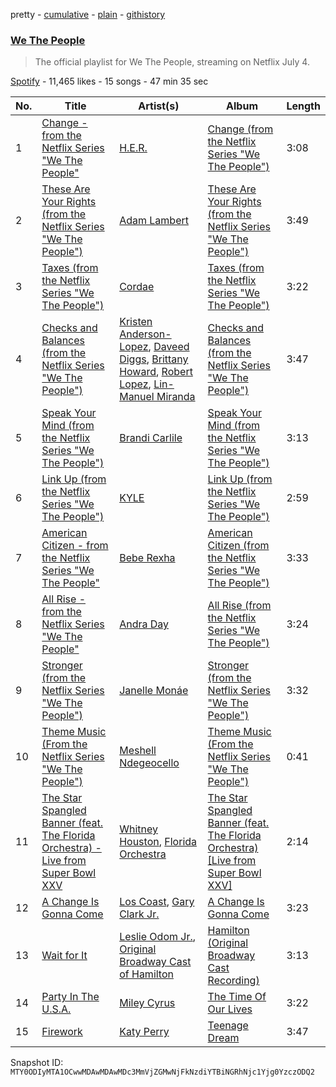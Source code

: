 pretty - [cumulative](/playlists/cumulative/37i9dQZF1DWVnnLLPsf7sZ.md) - [plain](/playlists/plain/37i9dQZF1DWVnnLLPsf7sZ) - [githistory](https://github.githistory.xyz/mackorone/spotify-playlist-archive/blob/main/playlists/plain/37i9dQZF1DWVnnLLPsf7sZ)

### [We The People](https://open.spotify.com/playlist/37i9dQZF1DWVnnLLPsf7sZ)

> The official playlist for We The People, streaming on Netflix July 4.

[Spotify](https://open.spotify.com/user/spotify) - 11,465 likes - 15 songs - 47 min 35 sec

| No. | Title | Artist(s) | Album | Length |
|---|---|---|---|---|
| 1 | [Change \- from the Netflix Series "We The People"](https://open.spotify.com/track/6xVNLDRZtnQsKGKIbPxUi5) | [H.E.R.](https://open.spotify.com/artist/3Y7RZ31TRPVadSFVy1o8os) | [Change \(from the Netflix Series "We The People"\)](https://open.spotify.com/album/5TJLb0uEmHxpKt20715yM9) | 3:08 |
| 2 | [These Are Your Rights \(from the Netflix Series "We The People"\)](https://open.spotify.com/track/2C4lxQtEjqP7RIYw8jDtIr) | [Adam Lambert](https://open.spotify.com/artist/6prmLEyn4LfHlD9NnXWlf7) | [These Are Your Rights \(from the Netflix Series "We The People"\)](https://open.spotify.com/album/1B3I7YeOUvlUqBSTh70P3h) | 3:49 |
| 3 | [Taxes \(from the Netflix Series "We The People"\)](https://open.spotify.com/track/6BFFGEumCgaYqz1iWamCiK) | [Cordae](https://open.spotify.com/artist/0huGjMyP507tBCARyzSkrv) | [Taxes \(from the Netflix Series "We The People"\)](https://open.spotify.com/album/0UzK4J9pQCVJGHwX7P0oSO) | 3:22 |
| 4 | [Checks and Balances \(from the Netflix Series "We The People"\)](https://open.spotify.com/track/6I0udwfmp3F1lRfhed9mv3) | [Kristen Anderson\-Lopez](https://open.spotify.com/artist/3CneYb5exy4KOtvCCrozDD), [Daveed Diggs](https://open.spotify.com/artist/3twuAojvYNrlWZpMkxLm3P), [Brittany Howard](https://open.spotify.com/artist/4XquDVA8pkg5Lx91No1JxB), [Robert Lopez](https://open.spotify.com/artist/3zUCHzvbTmCOZoY750yHPB), [Lin\-Manuel Miranda](https://open.spotify.com/artist/4aXXDj9aZnlshx7mzj3W1N) | [Checks and Balances \(from the Netflix Series "We The People"\)](https://open.spotify.com/album/0DzFQPz6EF90GPiDVhqPay) | 3:47 |
| 5 | [Speak Your Mind \(from the Netflix Series "We The People"\)](https://open.spotify.com/track/2w2nGYcTq7iP1Aj6AI8KIi) | [Brandi Carlile](https://open.spotify.com/artist/2sG4zTOLvjKG1PSoOyf5Ej) | [Speak Your Mind \(from the Netflix Series "We The People"\)](https://open.spotify.com/album/0Xkq8tR6m6ofrw7Tq6cPZ8) | 3:13 |
| 6 | [Link Up \(from the Netflix Series "We The People"\)](https://open.spotify.com/track/0AzxEV9u2EoPib5ExHr53K) | [KYLE](https://open.spotify.com/artist/4qBgvVog0wzW75IQ48mU7v) | [Link Up \(from the Netflix Series "We The People"\)](https://open.spotify.com/album/6OvIRpj7pOa1n2WDPoibW2) | 2:59 |
| 7 | [American Citizen \- from the Netflix Series "We The People"](https://open.spotify.com/track/0gUjMxaEMgzJXiYc9upAnv) | [Bebe Rexha](https://open.spotify.com/artist/64M6ah0SkkRsnPGtGiRAbb) | [American Citizen \(from the Netflix Series "We The People"\)](https://open.spotify.com/album/4AKMdBk5gsKWDtCCZsWXL1) | 3:33 |
| 8 | [All Rise \- from the Netflix Series "We The People"](https://open.spotify.com/track/6jxhjZ9mAjnzRVVvSnDQqV) | [Andra Day](https://open.spotify.com/artist/1c4rxrxy8eDLvMVL1DTiBe) | [All Rise \(from the Netflix Series "We The People"\)](https://open.spotify.com/album/0AV5UsSXYsFwS6JvfTExXb) | 3:24 |
| 9 | [Stronger \(from the Netflix Series "We The People"\)](https://open.spotify.com/track/4x9zyiiywsVOji2Emg8UQg) | [Janelle Monáe](https://open.spotify.com/artist/6ueGR6SWhUJfvEhqkvMsVs) | [Stronger \(from the Netflix Series "We The People"\)](https://open.spotify.com/album/54CNr8PHdMQ8SMTiUyg47p) | 3:32 |
| 10 | [Theme Music \(From the Netflix Series "We The People"\)](https://open.spotify.com/track/4UJjY2CrOyYVJvx8YrYz22) | [Meshell Ndegeocello](https://open.spotify.com/artist/0uZRjholJ0fVC2J9EvnYnj) | [Theme Music \(From the Netflix Series "We The People"\)](https://open.spotify.com/album/5c4CPUU4NP27VWDDRIIKMo) | 0:41 |
| 11 | [The Star Spangled Banner \(feat\. The Florida Orchestra\) \- Live from Super Bowl XXV](https://open.spotify.com/track/1Fbz8vXRqyPSOmMvOxV6Dg) | [Whitney Houston](https://open.spotify.com/artist/6XpaIBNiVzIetEPCWDvAFP), [Florida Orchestra](https://open.spotify.com/artist/2ol0baiyjfNxqzzNhXTykx) | [The Star Spangled Banner \(feat\. The Florida Orchestra\) \[Live from Super Bowl XXV\]](https://open.spotify.com/album/6zq2IZ4PN0A7uLRu5ON0Pr) | 2:14 |
| 12 | [A Change Is Gonna Come](https://open.spotify.com/track/0FEqhGaxp8Gq5m2KvnunJU) | [Los Coast](https://open.spotify.com/artist/22L3FsvrXWoLLEUApoNfpr), [Gary Clark Jr.](https://open.spotify.com/artist/01aC2ikO4Xgb2LUpf9JfKp) | [A Change Is Gonna Come](https://open.spotify.com/album/4fKOZdl2QP1TNTLbwhpXBp) | 3:23 |
| 13 | [Wait for It](https://open.spotify.com/track/7EqpEBPOohgk7NnKvBGFWo) | [Leslie Odom Jr.](https://open.spotify.com/artist/3cR4rhS2hBWqI7rJEBacvN), [Original Broadway Cast of Hamilton](https://open.spotify.com/artist/3UUJfRbrA2nTbcg4i0MOwu) | [Hamilton \(Original Broadway Cast Recording\)](https://open.spotify.com/album/1kCHru7uhxBUdzkm4gzRQc) | 3:13 |
| 14 | [Party In The U.S.A.](https://open.spotify.com/track/5Q0Nhxo0l2bP3pNjpGJwV1) | [Miley Cyrus](https://open.spotify.com/artist/5YGY8feqx7naU7z4HrwZM6) | [The Time Of Our Lives](https://open.spotify.com/album/64aKkqxc3Ur2LYIKeS5osS) | 3:22 |
| 15 | [Firework](https://open.spotify.com/track/4r6eNCsrZnQWJzzvFh4nlg) | [Katy Perry](https://open.spotify.com/artist/6jJ0s89eD6GaHleKKya26X) | [Teenage Dream](https://open.spotify.com/album/2eQMC9nJE3f3hCNKlYYHL1) | 3:47 |

Snapshot ID: `MTY0ODIyMTA1OCwwMDAwMDAwMDc3MmVjZGMwNjFkNzdiYTBiNGRhNjc1Yjg0YzczODQ2`
